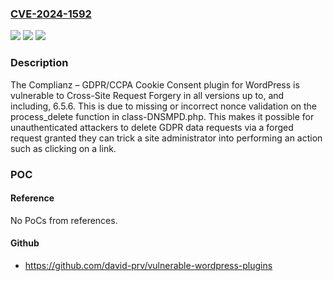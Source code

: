 ### [CVE-2024-1592](https://cve.mitre.org/cgi-bin/cvename.cgi?name=CVE-2024-1592)
![](https://img.shields.io/static/v1?label=Product&message=Complianz%20%E2%80%93%20GDPR%2FCCPA%20Cookie%20Consent&color=blue)
![](https://img.shields.io/static/v1?label=Version&message=*%3C%3D%206.5.6%20&color=brighgreen)
![](https://img.shields.io/static/v1?label=Vulnerability&message=CWE-352%20Cross-Site%20Request%20Forgery%20(CSRF)&color=brighgreen)

### Description

The Complianz – GDPR/CCPA Cookie Consent plugin for WordPress is vulnerable to Cross-Site Request Forgery in all versions up to, and including, 6.5.6. This is due to missing or incorrect nonce validation on the process_delete function in class-DNSMPD.php. This makes it possible for unauthenticated attackers to delete GDPR data requests via a forged request granted they can trick a site administrator into performing an action such as clicking on a link.

### POC

#### Reference
No PoCs from references.

#### Github
- https://github.com/david-prv/vulnerable-wordpress-plugins

